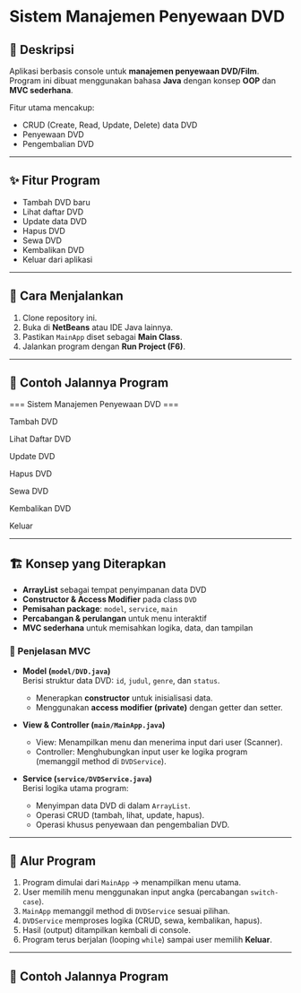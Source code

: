 # Sistem Manajemen Penyewaan DVD  

## 📌 Deskripsi  
Aplikasi berbasis console untuk **manajemen penyewaan DVD/Film**.  
Program ini dibuat menggunakan bahasa **Java** dengan konsep **OOP** dan **MVC sederhana**.  

Fitur utama mencakup:  
- CRUD (Create, Read, Update, Delete) data DVD  
- Penyewaan DVD  
- Pengembalian DVD 

---

## ✨ Fitur Program  
- Tambah DVD baru  
- Lihat daftar DVD  
- Update data DVD  
- Hapus DVD  
- Sewa DVD  
- Kembalikan DVD  
- Keluar dari aplikasi  

---

## 🚀 Cara Menjalankan  
1. Clone repository ini.  
2. Buka di **NetBeans** atau IDE Java lainnya.  
3. Pastikan `MainApp` diset sebagai **Main Class**.  
4. Jalankan program dengan **Run Project (F6)**.  

---

## 📖 Contoh Jalannya Program
=== Sistem Manajemen Penyewaan DVD ===

Tambah DVD

Lihat Daftar DVD

Update DVD

Hapus DVD

Sewa DVD

Kembalikan DVD

Keluar


---

## 🏗 Konsep yang Diterapkan  
- **ArrayList** sebagai tempat penyimpanan data DVD  
- **Constructor & Access Modifier** pada class `DVD`  
- **Pemisahan package**: `model`, `service`, `main`  
- **Percabangan & perulangan** untuk menu interaktif  
- **MVC sederhana** untuk memisahkan logika, data, dan tampilan


### 📌 Penjelasan MVC
- **Model (`model/DVD.java`)**  
  Berisi struktur data DVD: `id`, `judul`, `genre`, dan `status`.  
  - Menerapkan **constructor** untuk inisialisasi data.  
  - Menggunakan **access modifier (private)** dengan getter dan setter.  

- **View & Controller (`main/MainApp.java`)**  
  - View: Menampilkan menu dan menerima input dari user (Scanner).  
  - Controller: Menghubungkan input user ke logika program (memanggil method di `DVDService`).  

- **Service (`service/DVDService.java`)**  
  Berisi logika utama program:  
  - Menyimpan data DVD di dalam `ArrayList`.  
  - Operasi CRUD (tambah, lihat, update, hapus).  
  - Operasi khusus penyewaan dan pengembalian DVD.  

---

## 🔄 Alur Program  
1. Program dimulai dari `MainApp` → menampilkan menu utama.  
2. User memilih menu menggunakan input angka (percabangan `switch-case`).  
3. `MainApp` memanggil method di `DVDService` sesuai pilihan.  
4. `DVDService` memproses logika (CRUD, sewa, kembalikan, hapus).  
5. Hasil (output) ditampilkan kembali di console.  
6. Program terus berjalan (looping `while`) sampai user memilih **Keluar**.  

---

## 📖 Contoh Jalannya Program


